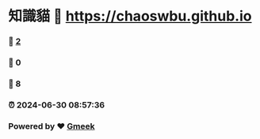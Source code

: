 # 知識貓 :link: https://chaoswbu.github.io 
### :page_facing_up: [2](https://chaoswbu.github.io/tag.html) 
### :speech_balloon: 0 
### :hibiscus: 8 
### :alarm_clock: 2024-06-30 08:57:36 
### Powered by :heart: [Gmeek](https://github.com/Meekdai/Gmeek)
